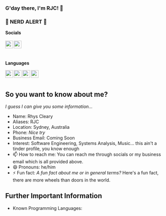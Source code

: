 <head>
  <link rel="stylesheet" href="https://cdn.jsdelivr.net/gh/devicons/devicon@v2.10.1/devicon.min.css">
</head>

### G'day there, I'm RJC! 👋

### :rotating_light: NERD ALERT :rotating_light:

**Socials**
<br /> <br />
<a href="youtube.com" target="_blank">
  <img align="left" width="24px" src="https://cdn.jsdelivr.net/npm/simple-icons@5.14.0/icons/discord.svg" />
</a>
<img align="left" width="24px" src="https://cdn.jsdelivr.net/npm/simple-icons@5.14.0/icons/instagram.svg" />

<br />
<br />

**Languages** 

<a href="https://www.youtube.com/" target="_blank">
  <img align="left" width="24px" src="https://cdn.jsdelivr.net/npm/simple-icons@5.14.0/icons/discord.svg" />
</a>

<a href="https://www.youtube.com/" target="_blank">
  <img align="left" width="24px" src="https://cdn.jsdelivr.net/npm/simple-icons@5.14.0/icons/discord.svg" />
</a>

<a href="https://www.youtube.com/" target="_blank">
  <img align="left" width="24px" src="https://cdn.jsdelivr.net/npm/simple-icons@5.14.0/icons/discord.svg" />
</a>

<a href="https://www.youtube.com/" target="_blank">
  <img align="left" width="24px" src="https://cdn.jsdelivr.net/npm/simple-icons@5.14.0/icons/discord.svg" />
</a>

<br />
<br />
<!--
**rhyscleary/rhyscleary** is a ✨ _special_ ✨ repository because its `README.md` (this file) appears on your GitHub profile.

Here are some ideas to get you started:

- 🔭 I’m currently working on ...
<!-- - 🌱 I’m currently learning ...
- 👯 I’m looking to collaborate on ...
- 🤔 I’m looking for help with ...
- 💬 Ask me about ... -->

## So you want to know about me?
*I guess I can give you some information...*
- Name: Rhys Cleary
- Aliases: RJC
- Location: Sydney, Australia
- Phone: *Nice try*
- Business Email: Coming Soon
- Interest: Software Engineering, Systems Analysis, Music... this ain't a tinder profile, you know enough
- 📫 How to reach me: You can reach me through socials or my business email which is all provided above. 
- 😄 Pronouns: he/him
- ⚡ Fun fact: *A fun fact about me or in general terms?* Here's a fun fact, there are more wheels than doors in the world. 

## Further Important Information 
- Known Programming Languages: 
